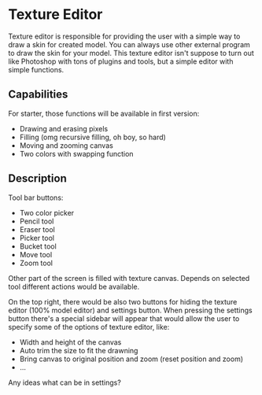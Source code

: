 # Texture Editor

Texture editor is responsible for providing the user with a simple way to 
draw a skin for created model. You can always use other external program to 
draw the skin for your model. This texture editor isn't suppose to turn out 
like Photoshop with tons of plugins and tools, but a simple editor with simple 
functions.

## Capabilities

For starter, those functions will be available in first version:

* Drawing and erasing pixels
* Filling (omg recursive filling, oh boy, so hard)
* Moving and zooming canvas
* Two colors with swapping function

## Description

Tool bar buttons:

* Two color picker
* Pencil tool
* Eraser tool
* Picker tool
* Bucket tool
* Move tool
* Zoom tool

Other part of the screen is filled with texture canvas. Depends on selected tool 
different actions would be available.

On the top right, there would be also two buttons for hiding the texture editor 
(100% model editor) and settings button. When pressing the settings button 
there's a special sidebar will appear that would allow the user to specify some 
of the options of texture editor, like:

* Width and height of the canvas
* Auto trim the size to fit the drawning
* Bring canvas to original position and zoom (reset position and zoom)
* ...

Any ideas what can be in settings?
